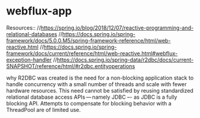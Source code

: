 # webflux-app
Resources::
//https://spring.io/blog/2018/12/07/reactive-programming-and-relational-databases
//https://docs.spring.io/spring-framework/docs/5.0.0.M5/spring-framework-reference/html/web-reactive.html
//https://docs.spring.io/spring-framework/docs/current/reference/html/web-reactive.html#webflux-exception-handler
//https://docs.spring.io/spring-data/r2dbc/docs/current-SNAPSHOT/reference/html/#r2dbc.entityoperations

why R2DBC was created is the need for a non-blocking application stack to handle concurrency with a small number of threads 
and scale with fewer hardware resources. This need cannot be satisfied by reusing standardized relational database access 
APIs — namely JDBC –- as JDBC is a fully blocking API. Attempts to compensate for blocking behavior with a ThreadPool are of 
limited use.


